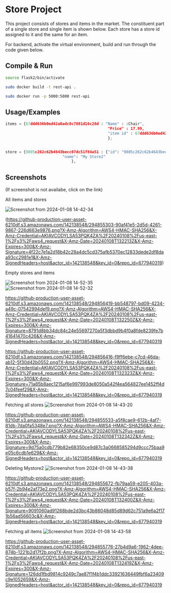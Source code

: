 
# Store Project

This project consists of stores and items in the market. The constituent part of a single store and single item is shown below. Each store has a store id assigned to it and the same for an item.


For backend, activate the virtual environment, build and run through the code given below.


## Compile & Run



```bash
source flask2/bin/activate

```

```bash
sudo docker build -t rest-api .

```

```bash
sudo docker run -p 5000:5000 rest-api

```




## Usage/Examples

```python
items = {67ddd636b0ed42a0adc8c7881d16c28d : "Name" : :Chair",
                                             "Price" : 17.99,
                                             "item id" : 67ddd636b0ed42a0adc8c7881d16c28d
                                             };


store = {9805c262c62b4643becc07dc51f84a51 : {"id": "9805c262c62b4643becc07dc51f84a51",
   					     "name": "My Store2"
  				             },
```


## Screenshots
(If screenshot is not availabe, click on the link)

All items and stores

![Screenshot from 2024-01-08 14-42-34](https://github.com/rkirtii/Pro/assets/142138548/90af41e5-2d5d-4261-9867-226d663e9876)

(https://github-production-user-asset-6210df.s3.amazonaws.com/142138548/294855303-90af41e5-2d5d-4261-9867-226d663e9876.png?X-Amz-Algorithm=AWS4-HMAC-SHA256&X-Amz-Credential=AKIAVCODYLSA53PQK4ZA%2F20240108%2Fus-east-1%2Fs3%2Faws4_request&X-Amz-Date=20240108T132213Z&X-Amz-Expires=300&X-Amz-Signature=4f22c7e1a2d18b42c28a4dc5cd375afb5370ec12833dede2df8daa93cc2981e1&X-Amz-SignedHeaders=host&actor_id=142138548&key_id=0&repo_id=677940319)

Empty stores and items

![Screenshot from 2024-01-08 14-52-35](https://github.com/rkirtii/Pro/assets/142138548/bb548797-bd09-4234-a49c-07542994def9)
![Screenshot from 2024-01-08 14-52-32](https://github.com/rkirtii/Pro/assets/142138548/f9ff6ebe-c7cd-46da-ab12-5f30d42b0552)

https://github-production-user-asset-6210df.s3.amazonaws.com/142138548/294856419-bb548797-bd09-4234-a49c-07542994def9.png?X-Amz-Algorithm=AWS4-HMAC-SHA256&X-Amz-Credential=AKIAVCODYLSA53PQK4ZA%2F20240108%2Fus-east-1%2Fs3%2Faws4_request&X-Amz-Date=20240108T132250Z&X-Amz-Expires=300&X-Amz-Signature=8791d8bb34dc84c24e55697270a5f3dbbd9b4f0a8fde8239fe7b41641470c426&X-Amz-SignedHeaders=host&actor_id=142138548&key_id=0&repo_id=677940319

https://github-production-user-asset-6210df.s3.amazonaws.com/142138548/294856416-f9ff6ebe-c7cd-46da-ab12-5f30d42b0552.png?X-Amz-Algorithm=AWS4-HMAC-SHA256&X-Amz-Credential=AKIAVCODYLSA53PQK4ZA%2F20240108%2Fus-east-1%2Fs3%2Faws4_request&X-Amz-Date=20240108T132323Z&X-Amz-Expires=300&X-Amz-Signature=71a85b8aec1215af6e997993de8050a542f4ea564827ee1452ff4d7c04feef29&X-Amz-SignedHeaders=host&actor_id=142138548&key_id=0&repo_id=677940319


Fetching all stores
![Screenshot from 2024-01-08 14-43-20](https://github.com/rkirtii/Pro/assets/142138548/a5f8cae9-612b-4af7-81db-7da0fa5348e7)

https://github-production-user-asset-6210df.s3.amazonaws.com/142138548/294855533-a5f8cae9-612b-4af7-81db-7da0fa5348e7.png?X-Amz-Algorithm=AWS4-HMAC-SHA256&X-Amz-Credential=AKIAVCODYLSA53PQK4ZA%2F20240108%2Fus-east-1%2Fs3%2Faws4_request&X-Amz-Date=20240108T132342Z&X-Amz-Expires=300&X-Amz-Signature=9d75a0cdb779b82e68350ce9d87c3a0668585294d9ccc75baa9e05c6cdb1e629&X-Amz-SignedHeaders=host&actor_id=142138548&key_id=0&repo_id=677940319

Deleting Mystore2
![Screenshot from 2024-01-08 14-43-38](https://github.com/rkirtii/Pro/assets/142138548/fb79aa59-e205-403a-b57f-2b94e2af73e2)

https://github-production-user-asset-6210df.s3.amazonaws.com/142138548/294855672-fb79aa59-e205-403a-b57f-2b94e2af73e2.png?X-Amz-Algorithm=AWS4-HMAC-SHA256&X-Amz-Credential=AKIAVCODYLSA53PQK4ZA%2F20240108%2Fus-east-1%2Fs3%2Faws4_request&X-Amz-Date=20240108T132400Z&X-Amz-Expires=300&X-Amz-Signature=9091060ad91268bde2d3bc43b86048d85d89d62c751a9e6a2f171b56ad56603c&X-Amz-SignedHeaders=host&actor_id=142138548&key_id=0&repo_id=677940319

Fetching all items
![Screenshot from 2024-01-08 14-43-58](https://github.com/rkirtii/Pro/assets/142138548/27b4d9a6-1962-4dee-874b-1221b2d17f2b)

https://github-production-user-asset-6210df.s3.amazonaws.com/142138548/294855776-27b4d9a6-1962-4dee-874b-1221b2d17f2b.png?X-Amz-Algorithm=AWS4-HMAC-SHA256&X-Amz-Credential=AKIAVCODYLSA53PQK4ZA%2F20240108%2Fus-east-1%2Fs3%2Faws4_request&X-Amz-Date=20240108T132419Z&X-Amz-Expires=300&X-Amz-Signature=126dd1fbd9814c9249c7ae87f1f4b1ddc33921636449fbf6a23409c9e1052659&X-Amz-SignedHeaders=host&actor_id=142138548&key_id=0&repo_id=677940319
